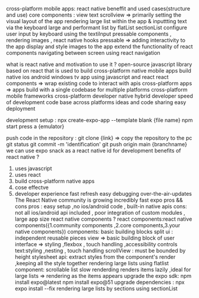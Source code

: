 cross-platform mobile apps:
react native beneffit and used cases(structure and use)
core components : view text scrollview => primarily setting the visual layout of the app
rendering large list within the app & inputtting text via the keyboard
large and performant list by flatList sectionList
configure user input by keyboard using the textiInput
pressable components , rendering images , react native hooks
pressable => adding interactivity to the app
display and style images to the app
extend the functionality of react components
navigating between screen using react navigation

what is react native and motivation to use it ?
open-source javascript library based on react that is used to build cross-platform native mobile apps
build native ios android windows tv app using javascript and react
react components => wrap existing code to interact with apis
cross-platform apps => apps build with a single codebase for multiple platforms
cross-platform mobile frameworks
cross-platform developer
native
hybrid developer
speed of development
code base across platforms
ideas and code sharing
easy deployment

development setup :
npx create-expo-app --template blank {file name}
npm start
press a {emulator}

push code in the repository :
git clone {link} => copy the repository to the pc
git status
git commit -m 'identification'
git push origin main {branchname}
we can use expo snack as a react native id for development
benefits of react native ?

1. uses javascript
2. uses react
3. build cross-platform native apps
4. cose effectve
5. developer experience
   fast refresh
   easy debugging
   over-the-air-updates
   The React Native community is growing incredibly fast
   expo pros && cons
   pros : easy setup ,no ios/android code , built-in native apis
   cons: not all ios/android api included , poor integration of custom modules , large app size
   react native components ?
   react components:react native components({1.community components ,2.core components,3.your native components})
   components: basic building blocks
   split ui : independent reusable pieces
   view => basic building block of user interface => styling ,flexbox , touch handling ,accessibility controls
   text:styling ,nesting , touch handling
   scrollView : must be bounded by height
stylesheet api:
extract styles from the  component's render ,keeping all the style together
rendering large lists using flatlist component:
scrollable list
slow renderding
renders items lazily ,ideal for large lists => rendering as the items appears
upgrade the expo sdk:
npm install expo@latest
npm install expo@51
upgrade dependencies :
npx expo install --fix
rendering large lists by sections using sectionList